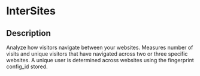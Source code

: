 InterSites
=================


## Description

Analyze how visitors navigate between your websites. Measures number of visits and unique visitors that have navigated across two or three specific websites. A unique user is determined across websites using the fingerprint config_id stored.
  
